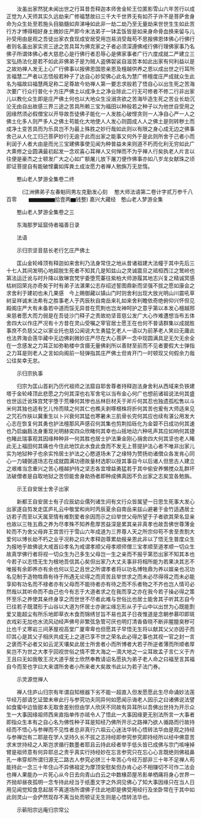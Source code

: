 <!-- { "loadSidebar": true } -->
　　汝虽出家然犹未闻出世之行耳昔吾释迦本师舍金轮王位匿影雪山六年苦行以成正觉为人天师其实久远劫来广修福慧故曰三千大千世界无有如芥子许不是菩萨舍身命为众生处至若施头目脑髓如弃涕唾如此非一劫二劫乃至无量劫来世世生生如此苦行方才博得相好身土微妙庄严即今末法弟子一钵盂饭皆是如来身命骨血换来留与儿孙受用由是观之吾徒出家衣食现成安居受用岂易消受哉苟不思报佛恩体佛心行佛行者则名虽出家实资三途之苦具耳为佛克家之子者必须深遵佛戒行佛行理佛家事乃名佛子所谓体佛心者大慈悲心是行佛行者忍辱心是佛家事者广行六度成就二严建立三宝弘扬法化是若不如此非佛弟子是为贼人盗佛袈裟自滋苦本如此出家有何利益以是之故劝禅人发无上心广行佛事以报佛恩国恩亲恩及檀越供养之恩以成出世之行耳所言福慧二严者以志悟般若种子了达自心妙契佛心此名为慧广修檀度庄严成就众生此名为福故曰福慧两足称二足尊故今劝禅人第一要志求般若了悟自心以出生死之苦海次要广行众行普化十方庄严佛土以成净土之净业除此二行无可修者不修二行非出家儿以教化众生即是庄严佛土何也以大地众生没溺贪欲之苦海毕造生死之苦业长劫沉沦无由自出故感三界三途之苦具所赖三宝为福田以种般若之种子以为他世自受用之因缘然须必假僧宝以开导故吾徒佛子能化一人发胜心破悭贪则一人净自心严一人之佛土化多人则严多人之佛土苟能化大地使人人发心则圆成人人之佛土是则转秽土而成净土变苦具而为乐具岂不为最上殊胜之妙行哉如此则以有限之身心成无边之佛事舍己从人化工归己菩萨妙行无逾于此而出家之能事又何外于是此则所舍于己者小而利润于人者大由是而光三宝建佛事使见闻为种普益未来则道不朽而化利无穷如此广大熏修之业圆满最初起发一念欢喜心耳禅人又何惮而不为乎禅人行矣执老人片言以往便是豪杰之士顿发广大之心如广额屠儿放下屠刀便作佛事亦如八岁龙女献珠之顷即证菩提自有能破悭囊如挥粪土成汝愿力者禅人勉旃万无怠惰。

　　憨山老人梦游全集卷二终

　　　(江洲佛弟子左春魁同男左克勤发心刻
　憨大师法语第二卷计字贰万参千八百零
　　▆▆▆▆▆拾壹两▆钱整)
嘉兴大藏经　憨山老人梦游全集


　　憨山老人梦游全集卷之三

　　东海那罗延窟侍者福善日录

　　法语

　　示归宗坚音慈长老行乞庄严佛土

　　匡山金轮峰顶有释迦如来舍利乃法身常住之地从昔诸祖建大法幢于其中先后三十七人其间发明心地超脱生死者不知其几是知兹山之灵诚震旦之祗桓西江之鹫岭也第法运迁讹与时升降以致琳宫梵宇委堕荒蓁往紫柏大师游履其地志兴复之精诚冥感枯树回荣兆亦奇矣于时有弟子法湛果公志存绍述誓图鼎新而坚强不拔之愿如康会之求舍利于建初也未几果感　今上赐御藏以镇山门时则舍利出现大放光明山川震吼草树呈祥诚末法希有之胜事老人于丙辰秋自南岳来礼如来舍利瞻依奇绝俯仰兴怀但见殿阁庄严大有未备若中道而馁无异昔在荒荆也岂龙神呵护之意乎第以本发心檀越邢来慈者愿大而力弱是在吾徒沙门释子之责故劝坚音慈公发广大心作难遭想当布五体舍四大以作庄严况有十方昔在灵山受嘱之宰官居士愿王在也何不普请群集以成就胜事庶不负慈父之以家业托也慈公闻说大生勇猛乞老人一语以为前茅老人笑曰无庸此也法界海会莲华藏中无边佛刹微妙庄严尽在大心菩萨一念中现圆满具足无欠无余全在一念感发之力耳正如弥勒楼中含摄无量佛刹所以善财至前而不见者要假大士弹指之力耳是则老人之言如向阁前一轻弹指其庄严佛土但肯开门一时顿现又何假余力哉公往矣幸无怠。

　　示归宗执事

　　归宗为匡山首刹乃历代祖师之法窟自耶舍尊者持释迦法身舍利从西域来负铁建塔于金轮峰顶此悲愿之力何其深也右军舍宅以当布金心何广也想前诸祖说法何其盛也世运迁讹珠宫梵宇堕于荒榛何其惨也丛林巨材夭于斧斤何其忍也独遗孤松售以斗米何其独也适有乞儿怜而赎之何其仁也樵夫剥啄根株将折何其苦也爰有大师适来见之咒石作肤以冀重生以卜兴衰何其猛也寒暑未三肌骨长完何其应也续有湛公用发大心志在恢复何其勇也护法檀那风声感召何其集也剪荆拾砾化为金碧不日成功何其速也乃启幽扃法身重现光明赫奕四众欣睹何其幸也山摇地动六种吼声其应如响何其捷也睹此瑞事观其因缘种种非一何其胜也居士护法秉金刚心捐舍四大何其坚也老人睹此无上福田何其痛也今住此地饮此水食此食而不发无上菩提护法心者不唯非出家儿实为地狱种子也余实怜居士护法之心愍道场未了之缘特为赞扬劝诸僧众各发肯心同心一力辅弼道场志在成就圆满功德故量材选职以授其事自今以后诸人但思古人建立之艰难当念重兴之苦心檀越护持之坚志各宜增益勇猛若于其中偷安养懒搅众乱群坏法破僧者是自取地狱之苦但能舍身助扬者即种成佛真因不负出家之志矣宜各勉旃。

　　示王自安居士舍子出家

　　新都王自安居士有子应辰幼业儒列诸生间有文行众皆属望一日思生死事大发心出家遂自剪发走匡庐礼云中敬堂和尚时丙辰夏余自南岳来兹山避暑于金竹适遇居士访若子而至以天属至情有难割爱者余因而示之曰举世父母所望于子者欲其荣名显亲也故以三牲五鼎之养为尽孝殊不知养愈厚苦益深是累其亲非真孝也故吾佛世尊薄金轮而不为舍父母弃王宫苦行于雪山六年成道为三界尊人天之所宗仰苟不舍至贵割大爱何以博长劫不朽之业乎况称之曰大孝释迦尊累劫报亲恩此非以了悟无生普度众生为报地乎故佛说大戒首曰孝名为戒谓孝顺父母孝顺师僧三宝孝顺至道孝顺一切众生故真学佛行者将视一切众生为己多生父母岂一生之亲而不报乎第恐出家不知其本也今若子以志悟无生为根地吾信其心矣但出家乃大丈夫事非将相所能为若果决其志不唯报有余即养亦有余也何以见之且世之所谓孝者将以功名博牲鼎为养以娱亲也况功名见制于造物牲鼎有待于所遇无论得之而资苦且举世求之而未必尽得得之而未必能享抑有功名而不禄者亦有父母而不能待者亦有待之而不乐者物之不齐也岂人情可必然哉以其听命而不由己也今有志于大道者求之在我而享之亦在我今若子操必得之策怀至乐之养使其亲终身享之而世世不尽者此难与世俗比也居士能舍其子听其志自今已往若子既潜形于山谷以大道为怀居士亦谢尘缘忘形从子于山中以出世为心既能割爱又能超尘有所乐地即草衣木食而锦绣甘旨不易也其子日夜惟道是念朝参慕叩即斑衣戏彩无加也水流风动经声佛号非繁弦急管可厌也明灯清香昏晓不断非腥膻臭秽可比也千丈寒岩三间茅屋视高堂广厦卑卑也但愿其子早悟无生将以献其父父亦因子而印其心是其父子相庆共成无上之道已享不世之荣名此必得之事也其视一官之封一言之褒而不必者又如云泥天壤矣此居士所舍者小而所博者大若子所逆者薄而所顺者厚矣岂不为世之大孝乎回视世俗之情不啻大海之一滴大地之一尘耳故孟子言仁义于齐王且曰无如我敬王况大道乎居士欣然奉教请诏名愿执为弟子老人命之曰福至言其福自今而至也字曰大来谓所舍者小所来者大矣故书此以为若子法门券。

　　示灵源觉禅人

　　禅人住庐山归宗有年谓自知根器下劣不能一超直入但发愿愿此生尽命诵妙法莲华经万部请乞证盟未审此行与参究功夫同异何如愿闻示诲老人因示之曰诸佛说法譬如食蜜中边皆甜本无取舍差别但由学人欣厌不同故有异耳所以吾佛出世持为开示众生一大事因缘祖师西来直指单传亦祗令人了悟此一大事因缘更无别法所言一大事者即指众生本有之自心名为佛性种子耳是知经乃佛所开示之路禅乃欲人循路而行故持经而不悟心与参禅而不见性者总非真行六祖云心迷法华转心悟转法华由是观之持经与参禅岂有二耶是在学人坚持久长不拔之志持经即参究参究即持经所以经中佛意苦求末世持经之人斯岂求循行数墨者耶且云持此经者举手低头皆已成佛与宗门咳唾掉臂是祖师意有何异耶总之贵乎真实行持经妙在忘言参究只在忘心心言既绝则佛祖鼻孔一串穿却所谓归源无二路古人参究必拼三十年苦心今经万部非三十年不足禅人苟能持此一念三十年住山不异佛祖定为摩顶安慰矣但办肯心必不相赚切不可作二法会也禅人果能办一片死心从今日去向青山白云之中数椽茆屋吊影单栖痛将身心世界一齐抛却昼夜孤明一念专持此经当于纸墨文字之外洞见佛心了知大事因缘只在当人日用见闻觉知食息起居不离道场所谓佛子住此地即是佛受用经行及坐卧常在于其中如此则灵山一会俨然现存不离当处而顿证无生则是心悟转法华也。

　　示蕲阳宗远庵归宗常公

